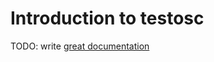 # Introduction to testosc

TODO: write [great documentation](http://jacobian.org/writing/great-documentation/what-to-write/)
